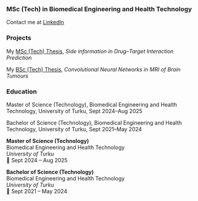 ### MSc (Tech) in Biomedical Engineering and Health Technology

Contact me at [LinkedIn](https://linkedin.com/in/yourprofile)

### Projects

My [MSc (Tech) Thesis](https://github.com/username/repository), *Side information in Drug–Target Interaction Prediction*

My [BSc (Tech) Thesis](https://www.utupub.fi/handle/10024/176908), *Convolutional Neural Networks in MRI of Brain Tumours*

### Education

Master of Science (Technology),
Biomedical Engineering and Health Technology,
University of Turku,
Sept 2024–Aug 2025

Bachelor of Science (Technology),
Biomedical Engineering and Health Technology,
University of Turku,
Sept 2021–May 2024

**Master of Science (Technology)**  
Biomedical Engineering and Health Technology  
*University of Turku*  
📅 Sept 2024 – Aug 2025

**Bachelor of Science (Technology)**  
Biomedical Engineering and Health Technology  
*University of Turku*  
📅 Sept 2021 – May 2024

<!--
**mmhapp/mmhapp** is a ✨ _special_ ✨ repository because its `README.md` (this file) appears on your GitHub profile.

Here are some ideas to get you started:

- 🔭 I’m currently working on ...
- 🌱 I’m currently learning ...
- 👯 I’m looking to collaborate on ...
- 🤔 I’m looking for help with ...
- 💬 Ask me about ...
- 📫 How to reach me: ...
- 😄 Pronouns: ...
- ⚡ Fun fact: ...
-->
